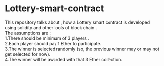# Lottery-smart-contract
This repository talks about , how a Lottery smart contract is developed using solidity and other tools of block chain .  
The assumptions are :  
1.There should be minimum of 3 players .  
2.Each player should pay 1 Ether to participate.  
3.The winner is selected randomly (so, the previous winner may or may not get selected for now).  
4.The winner will be awarded with that 3 Ether collection.  
